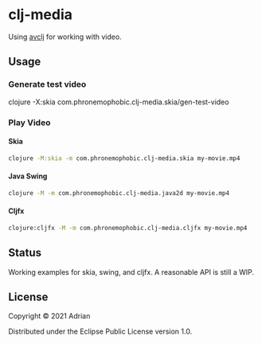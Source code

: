 # clj-media

Using [avclj](https://github.com/cnuernber/avclj) for working with video.

## Usage

### Generate test video

clojure -X:skia com.phronemophobic.clj-media.skia/gen-test-video


### Play Video

#### Skia

```bash
clojure -M:skia -m com.phronemophobic.clj-media.skia my-movie.mp4
```

#### Java Swing

```bash
clojure -M -m com.phronemophobic.clj-media.java2d my-movie.mp4
```

#### Cljfx

```bash
clojure:cljfx -M -m com.phronemophobic.clj-media.cljfx my-movie.mp4
```

## Status

Working examples for skia, swing, and cljfx. A reasonable API is still a WIP.

## License

Copyright © 2021 Adrian

Distributed under the Eclipse Public License version 1.0.
